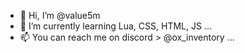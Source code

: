 - 👋 Hi, I’m @value5m
- 🌱 I’m currently learning Lua, CSS, HTML, JS ...
- 📫 You can reach me on discord > @ox_inventory ...


